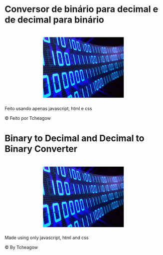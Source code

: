 # Conversor de binário para decimal e de decimal para binário
<h1 align="center">
    <img alt="Imagem Binário" title="Imagem readme" src="./img/readmeImg.jpg">
</h1>
<p> Feito usando apenas javascript, html e css </p>
<p> © Feito por Tcheagow </p>

# Binary to Decimal and Decimal to Binary Converter
<h1 align="center">
    <img alt="Binary Image" title="Readme Image" src="./img/readmeImg.jpg">
</h1>
<p> Made using only javascript, html and css </p>
<p> © By Tcheagow </p>
